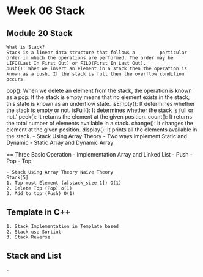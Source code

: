 # Week 06 Stack
## Module 20 Stack
    What is Stack? 
    Stack is a linear data structure that follows a         particular order in which the operations are performed. The order may be LIFO(Last In First Out) or FILO(First In Last Out).
    push(): When we insert an element in a stack then the operation is known as a push. If the stack is full then the overflow condition occurs.

pop(): When we delete an element from the stack, the operation is known as a pop. If the stack is empty means that no element exists in the stack, this state is known as an underflow state.
isEmpty(): It determines whether the stack is empty or not.
isFull(): It determines whether the stack is full or not.'
peek(): It returns the element at the given position.
count(): It returns the total number of elements available in a stack.
change(): It changes the element at the given position.
display(): It prints all the elements available in the stack.
    - Stack Using Array Theory
    - Two ways implement Static and Dynamic
        - Static Array and Dynamic Array

== Three Basic Operation
    - Implementation Array and Linked List
    - Push 
    - Pop
    - Top 

    - Stack Using Array Theory Naive Theory 
    Stack[5]
    1. Top most Element (a[stack_size-1]) O(1)
    2. Delete Top (Pop) o(1)
    3. Add to top (Push) O(1)


## Template in C++ 
    1. Stack Implementation in Template based 
    2. Stack use Sortint 
    3. Stack Reverse 

    
## Stack and List 
    - 




